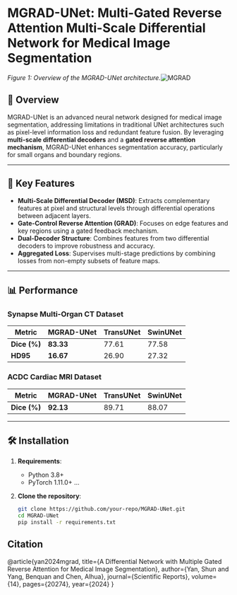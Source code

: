# MGRAD-UNet: Multi-Gated Reverse Attention Multi-Scale Differential Network for Medical Image Segmentation

*Figure 1: Overview of the MGRAD-UNet architecture.*![MGRAD](https://github.com/user-attachments/assets/b86f175b-9c58-4b19-a587-5ced946482b9)


## 📌 Overview
MGRAD-UNet is an advanced neural network designed for medical image segmentation, addressing limitations in traditional UNet architectures such as pixel-level information loss and redundant feature fusion. By leveraging **multi-scale differential decoders** and a **gated reverse attention mechanism**, MGRAD-UNet enhances segmentation accuracy, particularly for small organs and boundary regions.

---

## 🚀 Key Features
- **Multi-Scale Differential Decoder (MSD)**: Extracts complementary features at pixel and structural levels through differential operations between adjacent layers.
- **Gate-Control Reverse Attention (GRAD)**: Focuses on edge features and key regions using a gated feedback mechanism.
- **Dual-Decoder Structure**: Combines features from two differential decoders to improve robustness and accuracy.
- **Aggregated Loss**: Supervises multi-stage predictions by combining losses from non-empty subsets of feature maps.

---

## 📊 Performance
### Synapse Multi-Organ CT Dataset
| Metric       | MGRAD-UNet | TransUNet | SwinUNet |
|--------------|------------|-----------|----------|
| **Dice (%)** | **83.33**  | 77.61     | 77.58    |
| **HD95**     | **16.67**  | 26.90     | 27.32    |

### ACDC Cardiac MRI Dataset
| Metric       | MGRAD-UNet | TransUNet | SwinUNet |
|--------------|------------|-----------|----------|
| **Dice (%)** | **92.13**  | 89.71     | 88.07    |

---

## 🛠️ Installation
1. **Requirements**:
   - Python 3.8+
   - PyTorch 1.11.0+
     ...

2. **Clone the repository**:
   ```bash
   git clone https://github.com/your-repo/MGRAD-UNet.git
   cd MGRAD-UNet
   pip install -r requirements.txt
   
## Citation
@article{yan2024mgrad,
  title={A Differential Network with Multiple Gated Reverse Attention for Medical Image Segmentation},
  author={Yan, Shun and Yang, Benquan and Chen, Alhua},
  journal={Scientific Reports},
  volume={14},
  pages={20274},
  year={2024}
}
